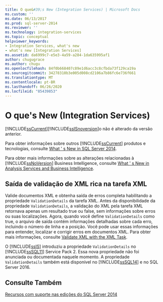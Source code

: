 ```yaml
---
title: O que&#39;s New (Integration Services) | Microsoft Docs
ms.custom: ''
ms.date: 06/13/2017
ms.prod: sql-server-2014
ms.reviewer: ''
ms.technology: integration-services
ms.topic: conceptual
helpviewer_keywords:
- Integration Services, what's new
- what's new [Integration Services]
ms.assetid: da6999c7-e5e3-4a59-a284-1da635995af1
author: chugugrace
ms.author: chugu
ms.openlocfilehash: 84f0b668407c89e1d6acc3c8cfbda73f129ca19a
ms.sourcegitcommit: 34278310b3e005d008cd2106a7b86fc6e736f661
ms.translationtype: MT
ms.contentlocale: pt-BR
ms.lasthandoff: 06/26/2020
ms.locfileid: "85439853"
---
```

# <a name="what39s-new-integration-services"></a>O que&#39;s New (Integration Services)
  [!INCLUDE[ssCurrent](../includes/sscurrent-md.md)][!INCLUDE[ssISnoversion](../includes/ssisnoversion-md.md)]o não é alterado da versão anterior.  
  
 Para obter informações sobre outros [!INCLUDE[ssCurrent](../includes/sscurrent-md.md)] produtos e tecnologias, consulte [What ' s New in SQL Server 2014](../sql-server/what-s-new-in-sql-server-2016.md).  
  
 Para obter mais informações sobre as alterações relacionadas à [!INCLUDE[ssNoVersion](../includes/ssnoversion-md.md)] Business Intelligence, consulte [What ' s New in Analysis Services and Business Intelligence](https://docs.microsoft.com/analysis-services/what-s-new-in-analysis-services).  
  
##  <a name="rich-xml-validation-output-in-the-xml-task"></a><a name="ValidateXML"></a>Saída de validação de XML rica na tarefa XML  
 Valide documentos XML e obtenha saída de erros completa habilitando a propriedade `ValidationDetails` da tarefa XML. Antes da disponibilidade da propriedade `ValidationDetails`, a validação do XML pela tarefa XML retornava apenas um resultado true ou false, sem informações sobre erros ou suas localizações. Agora, quando você define `ValidationDetails` como true, o arquivo de saída contém informações detalhadas sobre cada erro, incluindo o número de linha e a posição. Você pode usar essas informações para entender, localizar e corrigir erros em documentos XML. Para obter mais informações, consulte [Validate XML with the XML Task](control-flow/xml-task.md).  
  
 O [!INCLUDE[ssIS](../includes/ssis-md.md)] introduziu a propriedade `ValidationDetails` no [!INCLUDE[ssSQL11](../includes/sssql11-md.md)] Service Pack 2. Essa nova propriedade não foi anunciada ou documentada naquele momento. A propriedade `ValidationDetails` também está disponível no [!INCLUDE[ssSQL14](../includes/sssql14-md.md)] e no SQL Server 2016.  
  
## <a name="see-also"></a>Consulte Também  
 [Recursos com suporte nas edições do SQL Server 2014](../getting-started/features-supported-by-the-editions-of-sql-server-2014.md)  
  
  
